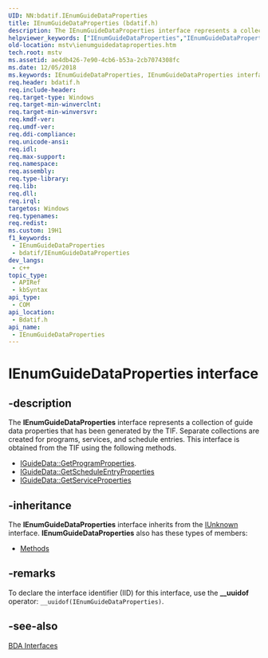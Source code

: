 ```yaml
---
UID: NN:bdatif.IEnumGuideDataProperties
title: IEnumGuideDataProperties (bdatif.h)
description: The IEnumGuideDataProperties interface represents a collection of guide data properties that has been generated by the TIF.
helpviewer_keywords: ["IEnumGuideDataProperties","IEnumGuideDataProperties interface [Microsoft TV Technologies]","IEnumGuideDataProperties interface [Microsoft TV Technologies]","described","IEnumGuideDataPropertiesInterface","bdatif/IEnumGuideDataProperties","mstv.ienumguidedataproperties"]
old-location: mstv\ienumguidedataproperties.htm
tech.root: mstv
ms.assetid: ae4db426-7e90-4cb6-b53a-2cb7074308fc
ms.date: 12/05/2018
ms.keywords: IEnumGuideDataProperties, IEnumGuideDataProperties interface [Microsoft TV Technologies], IEnumGuideDataProperties interface [Microsoft TV Technologies],described, IEnumGuideDataPropertiesInterface, bdatif/IEnumGuideDataProperties, mstv.ienumguidedataproperties
req.header: bdatif.h
req.include-header: 
req.target-type: Windows
req.target-min-winverclnt: 
req.target-min-winversvr: 
req.kmdf-ver: 
req.umdf-ver: 
req.ddi-compliance: 
req.unicode-ansi: 
req.idl: 
req.max-support: 
req.namespace: 
req.assembly: 
req.type-library: 
req.lib: 
req.dll: 
req.irql: 
targetos: Windows
req.typenames: 
req.redist: 
ms.custom: 19H1
f1_keywords:
 - IEnumGuideDataProperties
 - bdatif/IEnumGuideDataProperties
dev_langs:
 - c++
topic_type:
 - APIRef
 - kbSyntax
api_type:
 - COM
api_location:
 - Bdatif.h
api_name:
 - IEnumGuideDataProperties
---
```


# IEnumGuideDataProperties interface


## -description

The <b>IEnumGuideDataProperties</b> interface represents a collection of guide data properties that has been generated by the TIF. Separate collections are created for programs, services, and schedule entries. This interface is obtained from the TIF using the following methods.

<ul>
<li>
<a href="/previous-versions/windows/desktop/api/bdatif/nf-bdatif-iguidedata-getprogramproperties">IGuideData::GetProgramProperties</a>.</li>
<li>
<a href="/previous-versions/windows/desktop/api/bdatif/nf-bdatif-iguidedata-getscheduleentryproperties">IGuideData::GetScheduleEntryProperties</a>
</li>
<li>
<a href="/previous-versions/windows/desktop/api/bdatif/nf-bdatif-iguidedata-getserviceproperties">IGuideData::GetServiceProperties</a>
</li>
</ul>

## -inheritance

The <b>IEnumGuideDataProperties</b> interface inherits from the <a href="/windows/desktop/api/unknwn/nn-unknwn-iunknown">IUnknown</a> interface. <b>IEnumGuideDataProperties</b> also has these types of members:
<ul>
<li><a href="https://docs.microsoft.com/">Methods</a></li>
</ul>

## -remarks

To declare the interface identifier (IID) for this interface, use the <b>__uuidof</b> operator: <code>__uuidof(IEnumGuideDataProperties)</code>.

## -see-also

<a href="/previous-versions/windows/desktop/mstv/bda-interfaces">BDA Interfaces</a>
